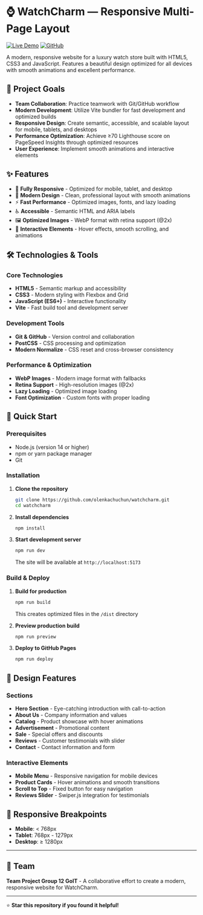 # ⌚ WatchCharm — Responsive Multi-Page Layout

[![Live Demo](https://img.shields.io/badge/Live%20Demo-View%20Site-blue?style=for-the-badge)](https://olenkachovgun.github.io/watchcharm/)
[![GitHub](https://img.shields.io/badge/GitHub-Repository-black?style=for-the-badge&logo=github)](https://github.com/olenkachovgun/watchcharm)

A modern, responsive website for a luxury watch store built with HTML5, CSS3 and
JavaScript. Features a beautiful design optimized for all devices with smooth
animations and excellent performance.

## 🎯 Project Goals

- **Team Collaboration**: Practice teamwork with Git/GitHub workflow
- **Modern Development**: Utilize Vite bundler for fast development and
  optimized builds
- **Responsive Design**: Create semantic, accessible, and scalable layout for
  mobile, tablets, and desktops
- **Performance Optimization**: Achieve ≥70 Lighthouse score on PageSpeed
  Insights through optimized resources
- **User Experience**: Implement smooth animations and interactive elements

## ✨ Features

- 📱 **Fully Responsive** - Optimized for mobile, tablet, and desktop
- 🎨 **Modern Design** - Clean, professional layout with smooth animations
- ⚡ **Fast Performance** - Optimized images, fonts, and lazy loading
- ♿ **Accessible** - Semantic HTML and ARIA labels
- 🖼️ **Optimized Images** - WebP format with retina support (@2x)
- 🎯 **Interactive Elements** - Hover effects, smooth scrolling, and animations

## 🛠️ Technologies & Tools

### Core Technologies

- **HTML5** - Semantic markup and accessibility
- **CSS3** - Modern styling with Flexbox and Grid
- **JavaScript (ES6+)** - Interactive functionality
- **Vite** - Fast build tool and development server

### Development Tools

- **Git & GitHub** - Version control and collaboration
- **PostCSS** - CSS processing and optimization
- **Modern Normalize** - CSS reset and cross-browser consistency

### Performance & Optimization

- **WebP Images** - Modern image format with fallbacks
- **Retina Support** - High-resolution images (@2x)
- **Lazy Loading** - Optimized image loading
- **Font Optimization** - Custom fonts with proper loading

## 🚀 Quick Start

### Prerequisites

- Node.js (version 14 or higher)
- npm or yarn package manager
- Git

### Installation

1. **Clone the repository**

   ```bash
   git clone https://github.com/olenkachuchun/watchcharm.git
   cd watchcharm
   ```

2. **Install dependencies**

   ```bash
   npm install
   ```

3. **Start development server**
   ```bash
   npm run dev
   ```
   The site will be available at `http://localhost:5173`

### Build & Deploy

1. **Build for production**

   ```bash
   npm run build
   ```

   This creates optimized files in the `/dist` directory

2. **Preview production build**

   ```bash
   npm run preview
   ```

3. **Deploy to GitHub Pages**
   ```bash
   npm run deploy
   ```


## 🎨 Design Features

### Sections

- **Hero Section** - Eye-catching introduction with call-to-action
- **About Us** - Company information and values
- **Catalog** - Product showcase with hover animations
- **Advertisement** - Promotional content
- **Sale** - Special offers and discounts
- **Reviews** - Customer testimonials with slider
- **Contact** - Contact information and form

### Interactive Elements

- **Mobile Menu** - Responsive navigation for mobile devices
- **Product Cards** - Hover animations and smooth transitions
- **Scroll to Top** - Fixed button for easy navigation
- **Reviews Slider** - Swiper.js integration for testimonials

## 📱 Responsive Breakpoints

- **Mobile**: < 768px
- **Tablet**: 768px - 1279px
- **Desktop**: ≥ 1280px

---

## 👥 Team

**Team Project Group 12 GoIT** - A collaborative effort to create a modern,
responsive website for WatchCharm.

---

⭐ **Star this repository if you found it helpful!**
